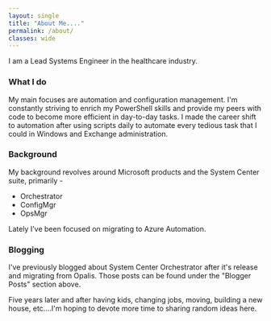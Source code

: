 ```yaml
---
layout: single
title: "About Me...."
permalink: /about/
classes: wide
---
```


I am a Lead Systems Engineer in the healthcare industry.

### What I do
My main focuses are automation and configuration management.  I'm constantly striving to enrich my PowerShell skills and provide my peers with code to become more efficient in day-to-day tasks.  I made the career shift to automation after using scripts daily to automate every tedious task that I could in Windows and Exchange administration.

### Background
My background revolves around Microsoft products and the System Center suite, primarily -
  * Orchestrator
  * ConfigMgr
  * OpsMgr

Lately I've been focused on migrating to Azure Automation.

### Blogging
I've previously blogged about System Center Orchestrator after it's release and migrating from Opalis.  Those posts can be found under the "Blogger Posts" section above.

Five years later and after having kids, changing jobs, moving, building a new house, etc....I'm hoping to devote more time to sharing random ideas here.